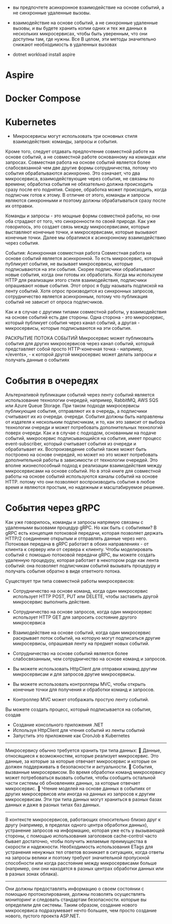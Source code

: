 - вы предпочтете асинхронное взаимодействие на основе событий, а не синхронные удаленные вызовы.
- взаимодействие на основе событий, а не синхронные удаленные вызовы, и вы будете хранить копии
  одних и тех же данных в нескольких микросервисах, чтобы быть уверенным, что они доступны там, где нужны. Все
  В целом, эти методы значительно снижают необходимость в удаленных вызовах

- dotnet workload install aspire

# Aspire

# Docker Compose

# Kubernetes

- Микросервисы могут использовать три основных стиля взаимодействия: команды, запросы и события.

Кроме того, следует отдавать предпочтение совместной работе на основе событий, а не совместной работе
основанному на командах или запросах. Совместная работа на основе событий является более слабосвязанной
чем две другие формы сотрудничества, потому что события обрабатываются асинхронно.
Это означает, что два микросервиса, взаимодействующие через события, не связаны по времени; обработка события не обязательно должна происходить сразу после его
поднятия. Скорее, обработка может происходить, когда подписчик готов к этому. В отличие от этого, команды и запросы являются синхронными и поэтому должны обрабатываться
сразу после их отправки.

Команды и запросы - это мощные формы совместной работы, но они оба страдают от того, что
синхронности по своей природе. Как уже говорилось, это создает связь между
микросервисами, которые выставляют конечные точки, и микросервисами, которые вызывают конечные точки.
Далее мы обратимся к асинхронному взаимодействию через события.


События: Асинхронная совместная работа
Совместная работа на основе событий является асинхронной. То есть микросервис, который публикует события, не вызывает микросервисы, которые подписываются на эти события. Скорее
подписчики обрабатывают новые события, когда они готовы их обработать. Когда мы используем
HTTP для реализации этого стиля взаимодействия, подписчики опрашивают новые события.
Этот опрос я буду называть подпиской на ленту событий. Хотя опрос производится
из синхронных запросов, сотрудничество является асинхронным, потому что публикация
событий не зависит от опроса подписчиков.

 Как и в случае с другими типами совместной работы, у взаимодействия на основе событий есть две стороны. Одна сторона - это микросервис, который публикует события через канал событий, а
другая - микросервисы, которые подписываются на эти события.


РАСКРЫТИЕ ПОТОКА СОБЫТИЙ
Микросервис может публиковать события для других микросервисов через канал событий, который представляет собой просто
HTTP-конечная точка - например, «/events», - к которой другой микросервис может
делать запросы и получать данные о событиях


# События в очередях
Альтернативой публикации событий через ленту событий является использование технологии очередей,
например, RabbitMQ, AWS SQS или Azure Queue Storage. При таком подходе микросервисы
публикующие события, отправляют их в очередь, а подписчики считывают их из очереди.
очереди. События должны быть направлены от издателя к нескольким подписчикам, и то, как
это зависит от выбора технологии очереди и может потребовать дополнительных
технологий поверх очереди. Как и в случае с подходом, основанным на подаче событий, микросервис
подписывающийся на события, имеет процесс event-subscriber, который считывает события из
очереди и обрабатывает их. Воспроизведение событий также может быть построено на основе очередей, но может
но это может потребовать дополнительной работы в зависимости от технологии очередей.
Это вполне жизнеспособный подход к реализации взаимодействия между микросервисами на основе событий. Но в этой книге для совместной работы на основе событий используются каналы событий на основе HTTP.
потому что они позволяют воспроизводить события в любое время и являются простым, но надежным и
масштабируемое решение.

# События через gRPC

Как уже говорилось, команды и запросы напрямую связаны с удаленными вызовами процедур gRPC.
Но как быть с событиями? В gRPC есть концепция потоковой передачи, которая позволяет держать
HTTP/2 соединение открытым и отправлять данные через него. Потоковая передача в
gRPC работает в обоих направлениях - от клиента к серверу или от сервера к клиенту. Чтобы моделировать
событий с помощью потоковой передачи gRPC, вы можете создать удаленную процедуру, которая работает в некотором роде как лента событий: она позволяет подписчикам событий вызывать процедуру и получать
события обратно в виде ответного потока. 

Существует три типа совместной работы микросервисов:

- Сотрудничество на основе команд, когда один микросервис использует HTTP POST, PUT или DELETE, чтобы заставить другой микросервис выполнить действие.
- Сотрудничество на основе запросов, когда один микросервис использует HTTP GET для запросить состояние другого микросервиса

- Взаимодействие на основе событий, когда один микросервис раскрывает поток событий, на которую могут подписаться другие микросервисы, опрашивая ленту на предмет новых событий.

- Сотрудничество на основе событий является более слабосвязанным, чем сотрудничество на основе команд и запросов.

- Вы можете использовать HttpClient для отправки команд другим микросервисам и для запросов другие микросервисы.

- Вы можете использовать контроллеры MVC, чтобы открыть конечные точки для получения и обработки команд и запросов.

- Контроллер MVC может отображать простую ленту событий.

Вы можете создать процесс, который подписывается на события, создав
- Создание консольного приложения .NET
- Используя HttpClient для чтения событий из ленты событий
- Запустить это приложение как CronJob в Kubernetes




---


Микросервису обычно требуется хранить три типа данных:
 Данные, относящиеся к возможностям, которые реализует микросервис. Это данные, за которые
за которые отвечает микросервис и которые он должен поддерживать в безопасности и актуальности.
 События, вызванные микросервисом. Во время обработки команд микросервису может потребоваться вызвать события, чтобы сообщить остальной части системы об обновлениях
данных, за которые отвечает микросервис.
 Чтение моделей на основе данных в событиях от других микросервисов или иногда
на данных из запросов к другим микросервисам.
Эти три типа данных могут храниться в разных базах данных и даже в разных
типах баз данных. 


---

 В контексте микросервисов, работающих относительно близко друг к другу (например, в пределах
одного центра обработки данных), устранение запросов на информацию, которая уже есть у вызывающей стороны, с помощью
использования заголовков cache-control часто бывает достаточно, чтобы получить желаемые преимущества в скорости и надежности. Необходимость использования ETags для устранения ненужных тел ответов
возникает в ситуациях, когда ответы на запросы велики и поэтому требуют значительной пропускной способности или когда расстояние между микросервисами больше (например, они
они находятся в разных центрах обработки данных или в разных зонах облака).


----


Они должны предоставлять информацию о своем состоянии с помощью протоколирования, должны позволять осуществлять мониторинг и следовать стандартам безопасности.
которые вы определили для системы. Таким образом, создание нового микросервиса подразумевает нечто большее, чем
просто создание нового, пустого проекта ASP.NET.